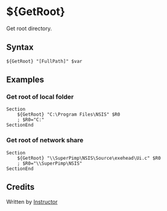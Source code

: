 # ${GetRoot}

Get root directory.

## Syntax

    ${GetRoot} "[FullPath]" $var

## Examples

### Get root of local folder

    Section
        ${GetRoot} "C:\Program Files\NSIS" $R0
        ; $R0="C:"
    SectionEnd

### Get root of network share

    Section
        ${GetRoot} "\\SuperPimp\NSIS\Source\exehead\Ui.c" $R0
        ; $R0="\\SuperPimp\NSIS"
    SectionEnd

## Credits

Written by [Instructor][1]

[1]: http://nsis.sourceforge.net/User:Instructor
